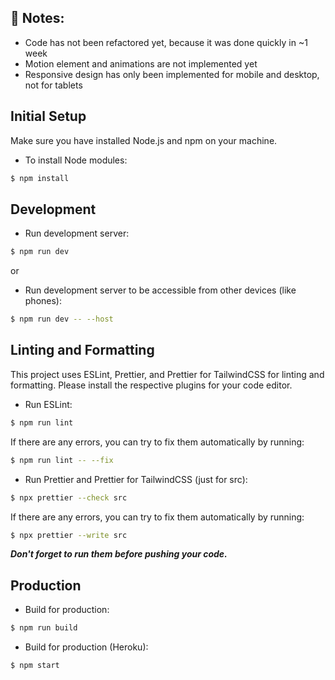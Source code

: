 ## 📌 Notes:

- Code has not been refactored yet, because it was done quickly in ~1 week
- Motion element and animations are not implemented yet
- Responsive design has only been implemented for mobile and desktop, not for tablets

## Initial Setup

Make sure you have installed Node.js and npm on your machine.

- To install Node modules:
```bash
$ npm install
```

## Development

- Run development server:
```bash
$ npm run dev
```
or
- Run development server to be accessible from other devices (like phones):
```bash
$ npm run dev -- --host
```

## Linting and Formatting

This project uses ESLint, Prettier, and Prettier for TailwindCSS for linting and formatting. Please install the respective plugins for your code editor. 

- Run ESLint:  
```bash
$ npm run lint
```
If there are any errors, you can try to fix them automatically by running:
```bash
$ npm run lint -- --fix
```

- Run Prettier and Prettier for TailwindCSS (just for src):  
```bash
$ npx prettier --check src
```
If there are any errors, you can try to fix them automatically by running:
```bash
$ npx prettier --write src
```

***Don't forget to run them before pushing your code.***


## Production

- Build for production:
```bash
$ npm run build
```

- Build for production (Heroku):
```bash
$ npm start
```